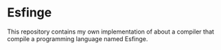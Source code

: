 # Esfinge
This repository contains my own implementation of about a compiler that compile a programming language named Esfinge.
